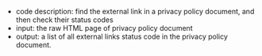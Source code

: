 * code description: find the external link in a privacy policy document, and then check their status codes
* input: the raw HTML page of privacy policy document
* output: a list of all external links status code in the privacy policy document.

